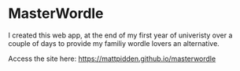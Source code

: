 # MasterWordle

I created this web app, at the end of my first year of univeristy over a couple of days to provide my familiy wordle lovers an alternative. 

Access the site here: https://mattpidden.github.io/masterwordle
